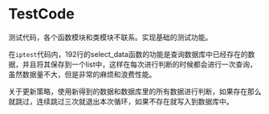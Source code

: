 # TestCode
测试代码，各个函数模块和类模块不联系。实现基础的测试功能。

在`iptest`代码内，192行的select_data函数的功能是查询数据库中已经存在的数据，并且将其保存到一个list中，这样在每次进行判断的时候都会进行一次查询，虽然数据量不大，但是非常的麻烦和浪费性能。

关于更新策略，使用新得到的数据和数据库里的所有数据进行判断，如果存在那么就跳过，连续跳过三次就退出本次循环，如果不存在就写入到数据库中。

